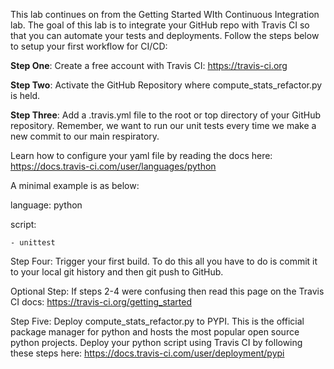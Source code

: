 This lab continues on from the Getting Started WIth Continuous Integration lab. The goal of this lab is to integrate your GitHub repo with Travis CI so that you can automate your tests and deployments. Follow the steps below to setup your first workflow for CI/CD:

**Step One**: Create a free account with Travis CI: 
https://travis-ci.org
 

**Step Two**: Activate the GitHub Repository where compute_stats_refactor.py is held. 

**Step Three**: Add a .travis.yml file to the root or top directory of your GitHub repository. Remember, we want to run our unit tests every time we make a new commit to our main respiratory. 

Learn how to configure your yaml file by reading the docs here: 
https://docs.travis-ci.com/user/languages/python
 

A minimal example is as below: 

  language: python

  script:

    - unittest

Step Four: Trigger your first build. To do this all you have to do is commit it to your local git history and then git push to GitHub. 

Optional Step: If steps 2-4 were confusing then read this page on the Travis CI docs: 
https://travis-ci.org/getting_started
 

Step Five: Deploy compute_stats_refactor.py to PYPI. This is the official package manager for python and hosts the most popular open source python projects. Deploy your python script using Travis CI by following these steps here: 
https://docs.travis-ci.com/user/deployment/pypi
